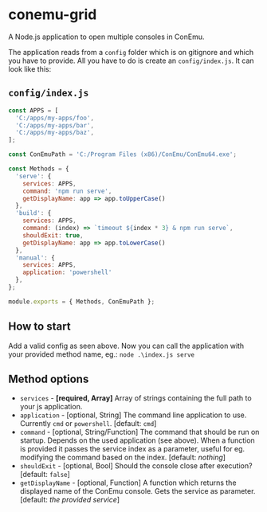 # conemu-grid
A Node.js application to open multiple consoles in ConEmu.

The application reads from a `config` folder which is on gitignore and which you have to provide. All you have to do is create an `config/index.js`. It can look like this:

## `config/index.js`
```javascript
const APPS = [
  'C:/apps/my-apps/foo',
  'C:/apps/my-apps/bar',
  'C:/apps/my-apps/baz',
];

const ConEmuPath = 'C:/Program Files (x86)/ConEmu/ConEmu64.exe';

const Methods = {
  'serve': {
    services: APPS,
    command: 'npm run serve',
    getDisplayName: app => app.toUpperCase()
  },
  'build': {
    services: APPS,
    command: (index) => `timeout ${index * 3} & npm run serve`,
    shouldExit: true,
    getDisplayName: app => app.toLowerCase()
  },
  'manual': {
    services: APPS,
    application: 'powershell'
  },
};

module.exports = { Methods, ConEmuPath };
```
## How to start
Add a valid config as seen above. Now you can call the application with your provided method name, eg.:
`node .\index.js serve`

## Method options
- `services` - **[required, Array]** Array of strings containing the full path to your js application.
- `application` - [optional, String] The command line application to use. Currently `cmd` or `powershell`. [default: `cmd`]
- `command` - [optional, String/Function] The command that should be run on startup. Depends on the used application (see above). When a function is provided it passes the service index as a parameter, useful for eg. modifying the command based on the index. [default: *nothing*]
- `shouldExit` - [optional, Bool] Should the console close after execution? [default: `false`]
- `getDisplayName` - [optional, Function] A function which returns the displayed name of the ConEmu console. Gets the service as parameter. [default: *the provided service*]

